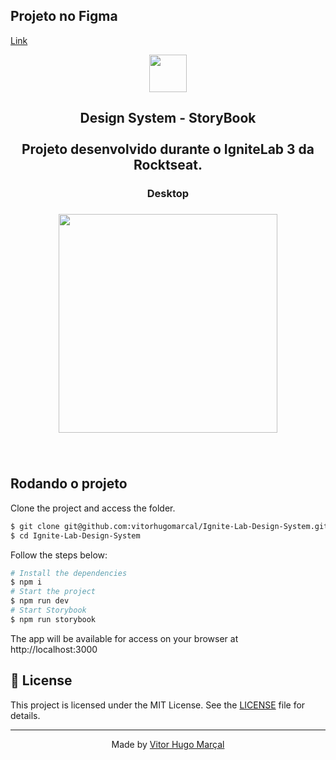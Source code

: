 ## Projeto no Figma
<a href="https://www.figma.com/file/gBENvsiYbi58D20YVFuR9j/Ignite-Lab---Design-System?node-id=0%3A1">Link</a>


<div align="center">
  <img height="60" src="https://i.imgur.com/05Qqcra.png"  />
</div>

###

<h2 align="center">Design System - StoryBook<br><br> Projeto desenvolvido durante o IgniteLab 3 da Rocktseat.</h2>

###

<h3 align="center">Desktop</h3>

###

<div align="center">
  <img height="350" src="https://i.imgur.com/Cx9bCuf.png"  />
</div>

###

<br clear="both">

## Rodando o projeto

Clone the project and access the folder.

```bash
$ git clone git@github.com:vitorhugomarcal/Ignite-Lab-Design-System.git
$ cd Ignite-Lab-Design-System 
```

Follow the steps below:

```bash
# Install the dependencies
$ npm i
# Start the project
$ npm run dev
# Start Storybook
$ npm run storybook
```

The app will be available for access on your browser at http://localhost:3000


## 📝 License

This project is licensed under the MIT License. See the [LICENSE](LICENSE.md) file for details.

---

<p align="center">Made by <a href="https://github.com/vitorhugomarcal">Vitor Hugo Marçal</a></p>
